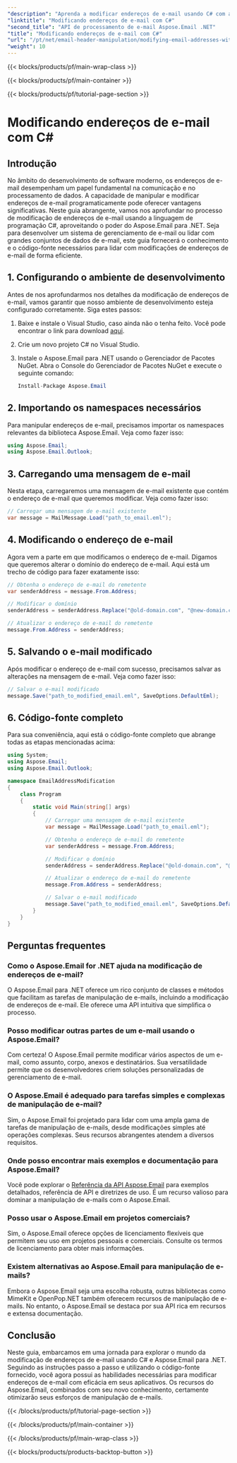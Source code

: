 ```yaml
---
"description": "Aprenda a modificar endereços de e-mail usando C# com a ajuda do Aspose.Email para .NET. Siga este guia passo a passo para manipular endereços de e-mail com eficiência."
"linktitle": "Modificando endereços de e-mail com C#"
"second_title": "API de processamento de e-mail Aspose.Email .NET"
"title": "Modificando endereços de e-mail com C#"
"url": "/pt/net/email-header-manipulation/modifying-email-addresses-with-csharp/"
"weight": 10
---
```


{{< blocks/products/pf/main-wrap-class >}}

{{< blocks/products/pf/main-container >}}

{{< blocks/products/pf/tutorial-page-section >}}

# Modificando endereços de e-mail com C#


## Introdução

No âmbito do desenvolvimento de software moderno, os endereços de e-mail desempenham um papel fundamental na comunicação e no processamento de dados. A capacidade de manipular e modificar endereços de e-mail programaticamente pode oferecer vantagens significativas. Neste guia abrangente, vamos nos aprofundar no processo de modificação de endereços de e-mail usando a linguagem de programação C#, aproveitando o poder do Aspose.Email para .NET. Seja para desenvolver um sistema de gerenciamento de e-mail ou lidar com grandes conjuntos de dados de e-mail, este guia fornecerá o conhecimento e o código-fonte necessários para lidar com modificações de endereços de e-mail de forma eficiente.


## 1. Configurando o ambiente de desenvolvimento

Antes de nos aprofundarmos nos detalhes da modificação de endereços de e-mail, vamos garantir que nosso ambiente de desenvolvimento esteja configurado corretamente. Siga estes passos:

1. Baixe e instale o Visual Studio, caso ainda não o tenha feito. Você pode encontrar o link para download [aqui](https://visualstudio.microsoft.com/downloads/).

2. Crie um novo projeto C# no Visual Studio.

3. Instale o Aspose.Email para .NET usando o Gerenciador de Pacotes NuGet. Abra o Console do Gerenciador de Pacotes NuGet e execute o seguinte comando:
   
   ```csharp
   Install-Package Aspose.Email
   ```

## 2. Importando os namespaces necessários

Para manipular endereços de e-mail, precisamos importar os namespaces relevantes da biblioteca Aspose.Email. Veja como fazer isso:

```csharp
using Aspose.Email;
using Aspose.Email.Outlook;
```

## 3. Carregando uma mensagem de e-mail

Nesta etapa, carregaremos uma mensagem de e-mail existente que contém o endereço de e-mail que queremos modificar. Veja como fazer isso:

```csharp
// Carregar uma mensagem de e-mail existente
var message = MailMessage.Load("path_to_email.eml");
```

## 4. Modificando o endereço de e-mail

Agora vem a parte em que modificamos o endereço de e-mail. Digamos que queremos alterar o domínio do endereço de e-mail. Aqui está um trecho de código para fazer exatamente isso:

```csharp
// Obtenha o endereço de e-mail do remetente
var senderAddress = message.From.Address;

// Modificar o domínio
senderAddress = senderAddress.Replace("@old-domain.com", "@new-domain.com");

// Atualizar o endereço de e-mail do remetente
message.From.Address = senderAddress;
```

## 5. Salvando o e-mail modificado

Após modificar o endereço de e-mail com sucesso, precisamos salvar as alterações na mensagem de e-mail. Veja como fazer isso:

```csharp
// Salvar o e-mail modificado
message.Save("path_to_modified_email.eml", SaveOptions.DefaultEml);
```

## 6. Código-fonte completo

Para sua conveniência, aqui está o código-fonte completo que abrange todas as etapas mencionadas acima:

```csharp
using System;
using Aspose.Email;
using Aspose.Email.Outlook;

namespace EmailAddressModification
{
    class Program
    {
        static void Main(string[] args)
        {
            // Carregar uma mensagem de e-mail existente
            var message = MailMessage.Load("path_to_email.eml");

            // Obtenha o endereço de e-mail do remetente
            var senderAddress = message.From.Address;

            // Modificar o domínio
            senderAddress = senderAddress.Replace("@old-domain.com", "@new-domain.com");

            // Atualizar o endereço de e-mail do remetente
            message.From.Address = senderAddress;

            // Salvar o e-mail modificado
            message.Save("path_to_modified_email.eml", SaveOptions.DefaultEml);
        }
    }
}
```

## Perguntas frequentes

### Como o Aspose.Email for .NET ajuda na modificação de endereços de e-mail?

O Aspose.Email para .NET oferece um rico conjunto de classes e métodos que facilitam as tarefas de manipulação de e-mails, incluindo a modificação de endereços de e-mail. Ele oferece uma API intuitiva que simplifica o processo.

### Posso modificar outras partes de um e-mail usando o Aspose.Email?

Com certeza! O Aspose.Email permite modificar vários aspectos de um e-mail, como assunto, corpo, anexos e destinatários. Sua versatilidade permite que os desenvolvedores criem soluções personalizadas de gerenciamento de e-mail.

### O Aspose.Email é adequado para tarefas simples e complexas de manipulação de e-mail?

Sim, o Aspose.Email foi projetado para lidar com uma ampla gama de tarefas de manipulação de e-mails, desde modificações simples até operações complexas. Seus recursos abrangentes atendem a diversos requisitos.

### Onde posso encontrar mais exemplos e documentação para Aspose.Email?

Você pode explorar o [Referência da API Aspose.Email](https://reference.aspose.com/email/net/) para exemplos detalhados, referência de API e diretrizes de uso. É um recurso valioso para dominar a manipulação de e-mails com o Aspose.Email.

### Posso usar o Aspose.Email em projetos comerciais?

Sim, o Aspose.Email oferece opções de licenciamento flexíveis que permitem seu uso em projetos pessoais e comerciais. Consulte os termos de licenciamento para obter mais informações.

### Existem alternativas ao Aspose.Email para manipulação de e-mails?

Embora o Aspose.Email seja uma escolha robusta, outras bibliotecas como MimeKit e OpenPop.NET também oferecem recursos de manipulação de e-mails. No entanto, o Aspose.Email se destaca por sua API rica em recursos e extensa documentação.

## Conclusão

Neste guia, embarcamos em uma jornada para explorar o mundo da modificação de endereços de e-mail usando C# e Aspose.Email para .NET. Seguindo as instruções passo a passo e utilizando o código-fonte fornecido, você agora possui as habilidades necessárias para modificar endereços de e-mail com eficácia em seus aplicativos. Os recursos do Aspose.Email, combinados com seu novo conhecimento, certamente otimizarão seus esforços de manipulação de e-mails.

{{< /blocks/products/pf/tutorial-page-section >}}

{{< /blocks/products/pf/main-container >}}

{{< /blocks/products/pf/main-wrap-class >}}

{{< blocks/products/products-backtop-button >}}
